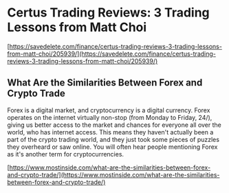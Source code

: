# Certus Trading Reviews: 3 Trading Lessons from Matt Choi



[https://savedelete.com/finance/certus-trading-reviews-3-trading-lessons-from-matt-choi/205939/](https://savedelete.com/finance/certus-trading-reviews-3-trading-lessons-from-matt-choi/205939/)

## What Are the Similarities Between Forex and Crypto Trade

Forex is a digital market, and cryptocurrency is a digital currency.
Forex operates on the internet virtually non-stop (from Monday to Friday, 24/), giving us better access to the market and chances for everyone all over the world, who has internet access.
This means they haven't actually been a part of the crypto trading world, and they just took some pieces of puzzles they overheard or saw online.
You will often hear people mentioning Forex as it's another term for cryptocurrencies.

[https://www.mostinside.com/what-are-the-similarities-between-forex-and-crypto-trade/](https://www.mostinside.com/what-are-the-similarities-between-forex-and-crypto-trade/)

